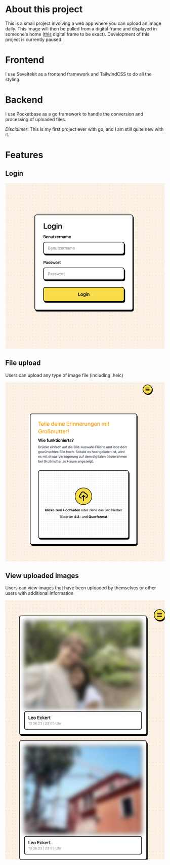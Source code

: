 # About this project
This is a small project involving a web app where you can upload an image daily. 
This image will then be pulled from a digital frame and displayed in someone's home ([this](https://shop.pimoroni.com/products/inky-frame-5-7?variant=40048398958675) digital frame to be exact).
Development of this project is currently paused.

# Frontend
I use Seveltekit as a frontend framework and TailwindCSS to do all the styling.

# Backend 
I use Pocketbase as a go framework to handle the conversion and processing of uploaded files.

*Disclaimer*: This is my first project ever with go, and I am still quite new with it.

# Features 
## Login

![alt text](ReadmeImages/LoginPage.png)

## File upload 
Users can upload any type of image file (including .heic)

![alt text](ReadmeImages/FileUpload.png)

## View uploaded images

Users can view images that have been uploaded by themselves or other users with additional information

![alt text](ReadmeImages/ViewImages.jpeg)